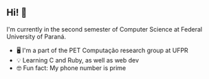 ## Hi! 👋
I'm currently in the second semester of Computer Science at Federal University of Paraná.

- 🖥️ I'm a part of the PET Computação research group at UFPR
- 💡 Learning C and Ruby, as well as web dev
- 🤓 Fun fact: My phone number is prime
